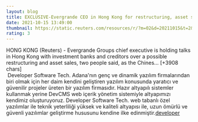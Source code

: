 ```yaml
--- 
layout: blog
title: EXCLUSIVE-Evergrande CEO in Hong Kong for restructuring, asset sale talks, sources say - Reuters
date: 2021-10-15 13:49:00
thumbnail: https://static.reuters.com/resources/r/?m=02&d=20211015&t=2&i=1577964240&r=LYNXMPEH9E0MZ&w=800
rating: 3
---
```

HONG KONG (Reuters) - Evergrande Groups chief executive is holding talks in Hong Kong with investment banks and creditors over a possible restructuring and asset sales, two people said, as the Chines… [+3908 chars]</br>&nbsp;Developer Software Tech. Adana'nın genç ve dinamik yazılım firmalarından biri olmak için her daim kendini geliştiren yazılım konusunda yaratıcı ve güvenilir projeler üreten bir yazılım firmasıdır. Hazır altyapılı sistemler kullanmak yerine DevCMS web içerik yönetim sistemiyle altyapımızı kendimiz oluşturuyoruz. Developer Software Tech. web tabanlı özel yazılımlar ile teknik yeterliliği yüksek ve kaliteli altyapısı ile, uzun ömürlü ve güvenli yazılımlar geliştirme hususunu kendine ilke edinmiştir.<a href="https://www.developerbilisim.com/">developer</a>